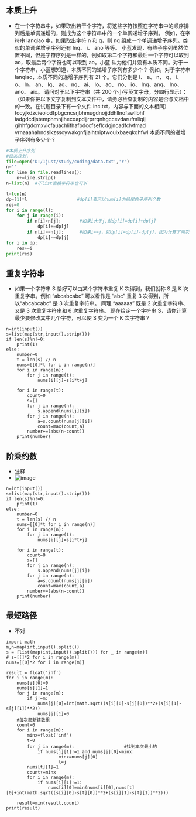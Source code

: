 ## 本质上升
* 在一个字符串中，如果取出若干个字符，将这些字符按照在字符串中的顺序排列后是单调递增的，则成为这个字符串中的一个单调递增子序列。
例如，在字符串 lanqiao 中，如果取出字符 n 和 q，则 nq 组成一个单调递增子序列。类似的单调递增子序列还有 lnq、 i、 ano 等等。
小蓝发现，有些子序列虽然位置不同，但是字符序列是一样的，例如取第二个字符和最后一个字符可以取到 ao，取最后两个字符也可以取到 ao。小蓝
认为他们并没有本质不同。对于一个字符串，小蓝想知道，本质不同的递增子序列有多少个？
例如，对于字符串 lanqiao，本质不同的递增子序列有 21 个。它们分别是 l、 a、 n、 q、 i、 o、 ln、 an、 lq、 aq、 nq、 ai、 lo、 ao、 no、 io、 lnq、anq、 lno、 ano、 aio。
请问对于以下字符串（共 200 个小写英文字母，分四行显示）：（如果你把以下文字复制到文本文件中，请务必检查复制的内容是否与文档中的一致。在试题目录下有一个文件 inc.txt，内容与下面的文本相同）
tocyjkdzcieoiodfpbgcncsrjbhmugdnojjddhllnofawllbhf
iadgdcdjstemphmnjihecoapdjjrprrqnhgccevdarufmliqij
gihhfgdcmxvicfauachlifhafpdccfseflcdgjncadfclvfmad
vrnaaahahndsikzssoywakgnfjjaihtniptwoulxbaeqkqhfwl
本质不同的递增子序列有多少个？

```python
#本质上升序列
#动态规划，
file=open('D:/1just/study/coding/data.txt','r')
n=''
for line in file.readlines():
    n+=line.strip()
n=list(n)  #不list直接字符串也可以

l=len(n)
dp=[1]*l                   #dp[i]表示以num[i]为结尾的子序列个数
res=0
for i in range(l):
    for j in range(i):
        if n[i]>n[j]:       #如果i大于j,就dp[i]=dp[i]+dp[j]
            dp[i]+=dp[j]
        if n[i]==n[j]:      #如果i==j，就dp[i]=dp[i]-dp[j]，因为计算了两次
            dp[i]-=dp[j]
for i in dp:
    res+=i
print(res)
```

## 重复字符串
* 如果一个字符串 S 恰好可以由某个字符串重复 K 次得到，我们就称 S 是 K 次重复字串。例如 “abcabcabc” 可以看作是 “abc” 重复 3 次得到，所以“abcabcabc” 是 3 次重复字符串。
同理 “aaaaaa” 既是 2 次重复字符串、又是 3 次重复字符串和 6 次重复字符串。
现在给定一个字符串 S，请你计算最少要修改其中几个字符，可以使 S 变为一个 K 次字符串？
```
n=int(input())
s=list(map(str,input().strip()))
if len(s)%n!=0:
    print(1)
else:
    number=0
    t = len(s) // n
    nums=[[0]*t for i in range(n)]  
    for i in range(n):
        for j in range(t):
            nums[i][j]=s[i*t+j]

    for i in range(t):
        count=0
        s=[]
        for j in range(n):
            s.append(nums[j][i])
        for j in range(n):
            a=s.count(nums[j][i])
            count=max(count,a)
        number+=(abs(n-count))
    print(number)

```
## 阶乘约数
* 注释
* ![image](https://user-images.githubusercontent.com/46865901/111158116-a141c300-85d2-11eb-99f2-027c1d23de71.png)

```
n=int(input())
s=list(map(str,input().strip()))
if len(s)%n!=0:
    print(1)
else:
    number=0
    t = len(s) // n
    nums=[[0]*t for i in range(n)]  
    for i in range(n):
        for j in range(t):
            nums[i][j]=s[i*t+j]

    for i in range(t):
        count=0
        s=[]
        for j in range(n):
            s.append(nums[j][i])
        for j in range(n):
            a=s.count(nums[j][i])
            count=max(count,a)
        number+=(abs(n-count))
    print(number)

```
## 最短路径
* 不对

```
import math
m,n=map(int,input().split())
s = [list(map(int,input().split())) for _ in range(m)]
# s=[[]*2 for i in range(m)]
nums=[[0]*2 for i in range(m)]

result = float('inf')
for i in range(m):
    nums[i][0]=0
    nums[i][1]=1
    for j in range(m):
        if j!=m:
            nums[j][0]=int(math.sqrt((s[i][0]-s[j][0])**2+(s[i][1]-s[j][1])**2))
            nums[j][1]=0
    #每次都新建数组
    count=0
    for i in range(m):
        minx=float('inf')
        t=0
        for j in range(m):                   #找到本次最小的
            if nums[j][1]!=1 and nums[j][0]<minx:
                    minx=nums[j][0]
                    t=j
        nums[t][1]=1
        count+=minx
        for i in range(m):
            if nums[i][1]!=1:
                nums[i][0]=min(nums[i][0],nums[t][0]+int(math.sqrt((s[i][0]-s[t][0])**2+(s[i][1]-s[t][1])**2)))

    result=min(result,count)
print(result)

```
